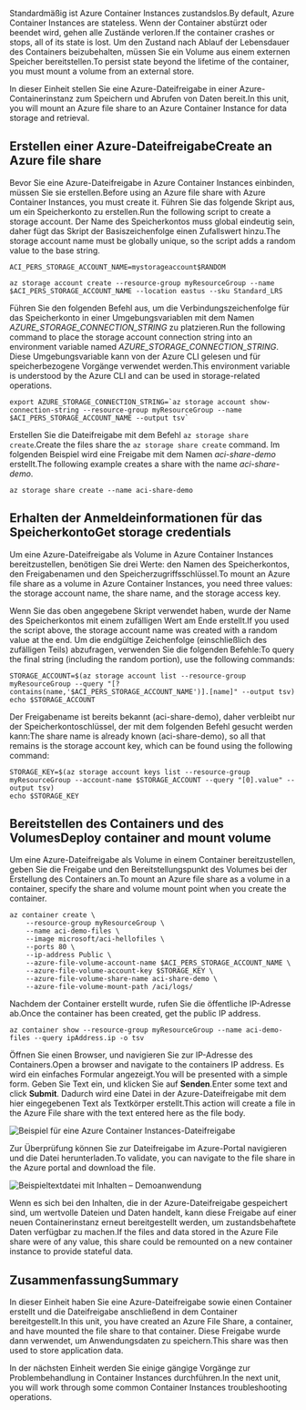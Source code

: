 <span data-ttu-id="a1eb6-101">Standardmäßig ist Azure Container Instances zustandslos.</span><span class="sxs-lookup"><span data-stu-id="a1eb6-101">By default, Azure Container Instances are stateless.</span></span> <span data-ttu-id="a1eb6-102">Wenn der Container abstürzt oder beendet wird, gehen alle Zustände verloren.</span><span class="sxs-lookup"><span data-stu-id="a1eb6-102">If the container crashes or stops, all of its state is lost.</span></span> <span data-ttu-id="a1eb6-103">Um den Zustand nach Ablauf der Lebensdauer des Containers beizubehalten, müssen Sie ein Volume aus einem externen Speicher bereitstellen.</span><span class="sxs-lookup"><span data-stu-id="a1eb6-103">To persist state beyond the lifetime of the container, you must mount a volume from an external store.</span></span>

<span data-ttu-id="a1eb6-104">In dieser Einheit stellen Sie eine Azure-Dateifreigabe in einer Azure-Containerinstanz zum Speichern und Abrufen von Daten bereit.</span><span class="sxs-lookup"><span data-stu-id="a1eb6-104">In this unit, you will mount an Azure file share to an Azure Container Instance for data storage and retrieval.</span></span>

## <a name="create-an-azure-file-share"></a><span data-ttu-id="a1eb6-105">Erstellen einer Azure-Dateifreigabe</span><span class="sxs-lookup"><span data-stu-id="a1eb6-105">Create an Azure file share</span></span>

<span data-ttu-id="a1eb6-106">Bevor Sie eine Azure-Dateifreigabe in Azure Container Instances einbinden, müssen Sie sie erstellen.</span><span class="sxs-lookup"><span data-stu-id="a1eb6-106">Before using an Azure file share with Azure Container Instances, you must create it.</span></span> <span data-ttu-id="a1eb6-107">Führen Sie das folgende Skript aus, um ein Speicherkonto zu erstellen.</span><span class="sxs-lookup"><span data-stu-id="a1eb6-107">Run the following script to create a storage account.</span></span> <span data-ttu-id="a1eb6-108">Der Name des Speicherkontos muss global eindeutig sein, daher fügt das Skript der Basiszeichenfolge einen Zufallswert hinzu.</span><span class="sxs-lookup"><span data-stu-id="a1eb6-108">The storage account name must be globally unique, so the script adds a random value to the base string.</span></span>

```azurecli
ACI_PERS_STORAGE_ACCOUNT_NAME=mystorageaccount$RANDOM

az storage account create --resource-group myResourceGroup --name $ACI_PERS_STORAGE_ACCOUNT_NAME --location eastus --sku Standard_LRS
```

<span data-ttu-id="a1eb6-109">Führen Sie den folgenden Befehl aus, um die Verbindungszeichenfolge für das Speicherkonto in einer Umgebungsvariablen mit dem Namen *AZURE_STORAGE_CONNECTION_STRING* zu platzieren.</span><span class="sxs-lookup"><span data-stu-id="a1eb6-109">Run the following command to place the storage account connection string into an environment variable named *AZURE_STORAGE_CONNECTION_STRING*.</span></span> <span data-ttu-id="a1eb6-110">Diese Umgebungsvariable kann von der Azure CLI gelesen und für speicherbezogene Vorgänge verwendet werden.</span><span class="sxs-lookup"><span data-stu-id="a1eb6-110">This environment variable is understood by the Azure CLI and can be used in storage-related operations.</span></span>

```azurecli
export AZURE_STORAGE_CONNECTION_STRING=`az storage account show-connection-string --resource-group myResourceGroup --name $ACI_PERS_STORAGE_ACCOUNT_NAME --output tsv`
```

<span data-ttu-id="a1eb6-111">Erstellen Sie die Dateifreigabe mit dem Befehl `az storage share create`.</span><span class="sxs-lookup"><span data-stu-id="a1eb6-111">Create the files share the `az storage share create` command.</span></span> <span data-ttu-id="a1eb6-112">Im folgenden Beispiel wird eine Freigabe mit dem Namen *aci-share-demo* erstellt.</span><span class="sxs-lookup"><span data-stu-id="a1eb6-112">The following example creates a share with the name *aci-share-demo*.</span></span>

```azurecli
az storage share create --name aci-share-demo
```

## <a name="get-storage-credentials"></a><span data-ttu-id="a1eb6-113">Erhalten der Anmeldeinformationen für das Speicherkonto</span><span class="sxs-lookup"><span data-stu-id="a1eb6-113">Get storage credentials</span></span>

<span data-ttu-id="a1eb6-114">Um eine Azure-Dateifreigabe als Volume in Azure Container Instances bereitzustellen, benötigen Sie drei Werte: den Namen des Speicherkontos, den Freigabenamen und den Speicherzugriffsschlüssel.</span><span class="sxs-lookup"><span data-stu-id="a1eb6-114">To mount an Azure file share as a volume in Azure Container Instances, you need three values: the storage account name, the share name, and the storage access key.</span></span>

<span data-ttu-id="a1eb6-115">Wenn Sie das oben angegebene Skript verwendet haben, wurde der Name des Speicherkontos mit einem zufälligen Wert am Ende erstellt.</span><span class="sxs-lookup"><span data-stu-id="a1eb6-115">If you used the script above, the storage account name was created with a random value at the end.</span></span> <span data-ttu-id="a1eb6-116">Um die endgültige Zeichenfolge (einschließlich des zufälligen Teils) abzufragen, verwenden Sie die folgenden Befehle:</span><span class="sxs-lookup"><span data-stu-id="a1eb6-116">To query the final string (including the random portion), use the following commands:</span></span>

```azurecli
STORAGE_ACCOUNT=$(az storage account list --resource-group myResourceGroup --query "[?contains(name,'$ACI_PERS_STORAGE_ACCOUNT_NAME')].[name]" --output tsv)
echo $STORAGE_ACCOUNT
```

<span data-ttu-id="a1eb6-117">Der Freigabename ist bereits bekannt (aci-share-demo), daher verbleibt nur der Speicherkontoschlüssel, der mit dem folgenden Befehl gesucht werden kann:</span><span class="sxs-lookup"><span data-stu-id="a1eb6-117">The share name is already known (aci-share-demo), so all that remains is the storage account key, which can be found using the following command:</span></span>

```azurecli
STORAGE_KEY=$(az storage account keys list --resource-group myResourceGroup --account-name $STORAGE_ACCOUNT --query "[0].value" --output tsv)
echo $STORAGE_KEY
```

## <a name="deploy-container-and-mount-volume"></a><span data-ttu-id="a1eb6-118">Bereitstellen des Containers und des Volumes</span><span class="sxs-lookup"><span data-stu-id="a1eb6-118">Deploy container and mount volume</span></span>

<span data-ttu-id="a1eb6-119">Um eine Azure-Dateifreigabe als Volume in einem Container bereitzustellen, geben Sie die Freigabe und den Bereitstellungspunkt des Volumes bei der Erstellung des Containers an.</span><span class="sxs-lookup"><span data-stu-id="a1eb6-119">To mount an Azure file share as a volume in a container, specify the share and volume mount point when you create the container.</span></span>

```azurecli
az container create \
    --resource-group myResourceGroup \
    --name aci-demo-files \
    --image microsoft/aci-hellofiles \
    --ports 80 \
    --ip-address Public \
    --azure-file-volume-account-name $ACI_PERS_STORAGE_ACCOUNT_NAME \
    --azure-file-volume-account-key $STORAGE_KEY \
    --azure-file-volume-share-name aci-share-demo \
    --azure-file-volume-mount-path /aci/logs/
```

<span data-ttu-id="a1eb6-120">Nachdem der Container erstellt wurde, rufen Sie die öffentliche IP-Adresse ab.</span><span class="sxs-lookup"><span data-stu-id="a1eb6-120">Once the container has been created, get the public IP address.</span></span>

```azurecli
az container show --resource-group myResourceGroup --name aci-demo-files --query ipAddress.ip -o tsv
```

<span data-ttu-id="a1eb6-121">Öffnen Sie einen Browser, und navigieren Sie zur IP-Adresse des Containers.</span><span class="sxs-lookup"><span data-stu-id="a1eb6-121">Open a browser and navigate to the containers IP address.</span></span> <span data-ttu-id="a1eb6-122">Es wird ein einfaches Formular angezeigt.</span><span class="sxs-lookup"><span data-stu-id="a1eb6-122">You will be presented with a simple form.</span></span> <span data-ttu-id="a1eb6-123">Geben Sie Text ein, und klicken Sie auf **Senden**.</span><span class="sxs-lookup"><span data-stu-id="a1eb6-123">Enter some text and click **Submit**.</span></span> <span data-ttu-id="a1eb6-124">Dadurch wird eine Datei in der Azure-Dateifreigabe mit dem hier eingegebenen Text als Textkörper erstellt.</span><span class="sxs-lookup"><span data-stu-id="a1eb6-124">This action will create a file in the Azure File share with the text entered here as the file body.</span></span>

![Beispiel für eine Azure Container Instances-Dateifreigabe](../media-draft/files-ui.png)

<span data-ttu-id="a1eb6-126">Zur Überprüfung können Sie zur Dateifreigabe im Azure-Portal navigieren und die Datei herunterladen.</span><span class="sxs-lookup"><span data-stu-id="a1eb6-126">To validate, you can navigate to the file share in the Azure portal and download the file.</span></span>

![Beispieltextdatei mit Inhalten – Demoanwendung](../media-draft/sample-text.png)

<span data-ttu-id="a1eb6-128">Wenn es sich bei den Inhalten, die in der Azure-Dateifreigabe gespeichert sind, um wertvolle Dateien und Daten handelt, kann diese Freigabe auf einer neuen Containerinstanz erneut bereitgestellt werden, um zustandsbehaftete Daten verfügbar zu machen.</span><span class="sxs-lookup"><span data-stu-id="a1eb6-128">If the files and data stored in the Azure File share were of any value, this share could be remounted on a new container instance to provide stateful data.</span></span>


## <a name="summary"></a><span data-ttu-id="a1eb6-129">Zusammenfassung</span><span class="sxs-lookup"><span data-stu-id="a1eb6-129">Summary</span></span>

<span data-ttu-id="a1eb6-130">In dieser Einheit haben Sie eine Azure-Dateifreigabe sowie einen Container erstellt und die Dateifreigabe anschließend in dem Container bereitgestellt.</span><span class="sxs-lookup"><span data-stu-id="a1eb6-130">In this unit, you have created an Azure File Share, a container, and have mounted the file share to that container.</span></span> <span data-ttu-id="a1eb6-131">Diese Freigabe wurde dann verwendet, um Anwendungsdaten zu speichern.</span><span class="sxs-lookup"><span data-stu-id="a1eb6-131">This share was then used to store application data.</span></span>

<span data-ttu-id="a1eb6-132">In der nächsten Einheit werden Sie einige gängige Vorgänge zur Problembehandlung in Container Instances durchführen.</span><span class="sxs-lookup"><span data-stu-id="a1eb6-132">In the next unit, you will work through some common Container Instances troubleshooting operations.</span></span>

